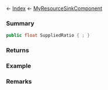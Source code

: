 ← [Index](Api-Index) ← [MyResourceSinkComponent](Sandbox.Game.EntityComponents.MyResourceSinkComponent)

### Summary

```csharp
public float SuppliedRatio { ; }
```

### Returns

### Example

### Remarks

